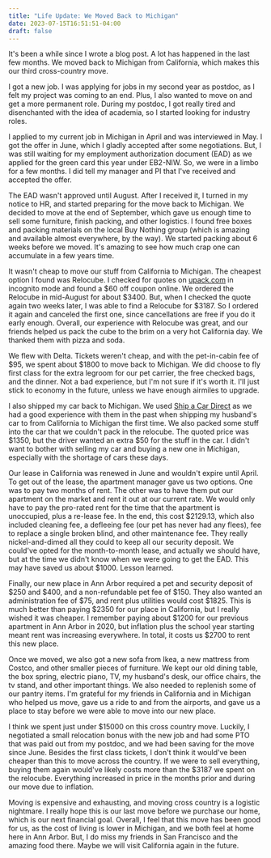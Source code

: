 ```yaml
---
title: "Life Update: We Moved Back to Michigan"
date: 2023-07-15T16:51:51-04:00
draft: false
---
```


It's been a while since I wrote a blog post. A lot has happened in the last few months. We moved back to Michigan from California, which makes this our third cross-country move.

I got a new job. I was applying for jobs in my second year as postdoc, as I felt my project was coming to an end. Plus, I also wanted to move on and get a more permanent role. During my postdoc, I got really tired and disenchanted with the idea of academia, so I started looking for industry roles. 

I applied to my current job in Michigan in April and was interviewed in May. I got the offer in June, which I gladly accepted after some negotiations. But, I was still waiting for my employment authorization document (EAD) as we applied for the green card this year under EB2-NIW. So, we were in a limbo for a few months. I did tell my manager and PI that I've received and accepted the offer. 

The EAD wasn't approved until August. After I received it, I turned in my notice to HR, and started preparing for the move back to Michigan. We decided to move at the end of September, which gave us enough time to sell some furniture, finish packing, and other logistics. I found free boxes and packing materials on the local Buy Nothing group (which is amazing and available almost everywhere, by the way). We started packing about 6 weeks before we moved. It's amazing to see how much crap one can accumulate in a few years time. 

It wasn't cheap to move our stuff from California to Michigan. The cheapest option I found was Relocube. I checked for quotes on [upack.com](http://www.upack.com/) in incognito mode and found a $60 off coupon online. We ordered the Relocube in mid-August for about $3400. But, when I checked the quote again two weeks later, I was able to find a Relocube for $3187. So I ordered it again and canceled the first one, since cancellations are free if you do it early enough. Overall, our experience with Relocube was great, and our friends helped us pack the cube to the brim on a very hot California day. We thanked them with pizza and soda. 

We flew with Delta. Tickets weren't cheap, and with the pet-in-cabin fee of $95, we spent about $1800 to move back to Michigan. We did choose to fly first class for the extra legroom for our pet carrier, the free checked bags, and the dinner. Not a bad experience, but I'm not sure if it's worth it. I'll just stick to economy in the future, unless we have enough airmiles to upgrade.

I also shipped my car back to Michigan. We used [Ship a Car Direct](https://www.shipacardirect.com/) as we had a good experience with them in the past when shipping my husband's car to from California to Michigan the first time. We also packed some stuff into the car that we couldn't pack in the relocube. The quoted price was $1350, but the driver wanted an extra $50 for the stuff in the car. I didn't want to bother with selling my car and buying a new one in Michigan, especially with the shortage of cars these days. 

Our lease in California was renewed in June and wouldn't expire until April. To get out of the lease, the apartment manager gave us two options. One was to pay two months of rent. The other was to have them put our apartment on the market and rent it out at our current rate. We would only have to pay the pro-rated rent for the time that the apartment is unoccupied, plus a re-lease fee. In the end, this cost $2129.13, which also included cleaning fee, a defleeing fee (our pet has never had any flees), fee to replace a single broken blind, and other maintenance fee. They really nickel-and-dimed all they could to keep all our security deposit. We could've opted for the month-to-month lease, and actually we should have, but at the time we didn't know when we were going to get the EAD. This may have saved us about $1000. Lesson learned.

Finally, our new place in Ann Arbor required a pet and security deposit of $250 and $400, and a non-refundable pet fee of $150. They also wanted an administration fee of $75, and rent plus utilities would cost $1825. This is much better than paying $2350 for our place in California, but I really wished it was cheaper. I remember paying about $1200 for our previous apartment in Ann Arbor in 2020, but inflation plus the school year starting meant rent was increasing everywhere. In total, it costs us $2700 to rent this new place.

Once we moved, we also got a new sofa from Ikea, a new mattress from Costco, and other smaller pieces of furniture. We kept our old dining table, the box spring, electric piano, TV, my husband's desk, our office chairs, the tv stand, and other important things. We also needed to replenish some of our pantry items. I'm grateful for my friends in California and in Michigan who helped us move, gave us a ride to and from the airports, and gave us a place to stay before we were able to move into our new place. 

I think we spent just under $15000 on this cross country move. Luckily, I negotiated a small relocation bonus with the new job and had some PTO that was paid out from my postdoc, and we had been saving for the move since June. Besides the first class tickets, I don't think it would've been cheaper than this to move across the country. If we were to sell everything, buying them again would've likely costs more than the $3187 we spent on the relocube. Everything increased in price in the months prior and during our move due to inflation. 

Moving is expensive and exhausting, and moving cross country is a logistic nightmare. I really hope this is our last move before we purchase our home, which is our next financial goal. Overall, I feel that this move has been good for us, as the cost of living is lower in Michigan, and we both feel at home here in Ann Arbor. But, I do miss my friends in San Francisco and the amazing food there. Maybe we will visit California again in the future. 

